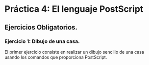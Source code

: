 # Práctica 4: El lenguaje PostScript
## Ejercicios Obligatorios.
### Ejercicio 1: Dibujo de una casa.

El primer ejercicio consiste en realizar un dibujo sencillo de una casa usando los comandos
que proporciona PostScript.